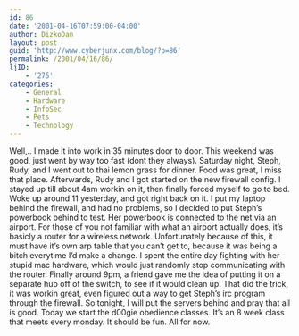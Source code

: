 ```yaml
---
id: 86
date: '2001-04-16T07:59:00-04:00'
author: DizkoDan
layout: post
guid: 'http://www.cyberjunx.com/blog/?p=86'
permalink: /2001/04/16/86/
ljID:
    - '275'
categories:
    - General
    - Hardware
    - InfoSec
    - Pets
    - Technology
---
```


Well,.. I made it into work in 35 minutes door to door. This weekend was good, just went by way too fast (dont they always). Saturday night, Steph, Rudy, and I went out to thai lemon grass for dinner. Food was great, I miss that place. Afterwards, Rudy and I got started on the new firewall config. I stayed up till about 4am workin on it, then finally forced myself to go to bed. Woke up around 11 yesterday, and got right back on it. I put my laptop behind the firewall, and had no problems, so I decided to put Steph’s powerbook behind to test. Her powerbook is connected to the net via an airport. For those of you not familiar with what an airport actually does, it’s basicly a router for a wireless network. Unfortunately because of this, it must have it’s own arp table that you can’t get to, because it was being a bitch everytime I’d make a change. I spent the entire day fighting with her stupid mac hardware, which would just randomly stop communicating with the router. Finally around 9pm, a friend gave me the idea of putting it on a separate hub off of the switch, to see if it would clean up. That did the trick, it was workin great, even figured out a way to get Steph’s irc program through the firewall. So tonight, I will put the servers behind and pray that all is good. Today we start the d00gie obedience classes. It’s an 8 week class that meets every monday. It should be fun. All for now.